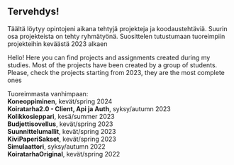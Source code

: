 ## Tervehdys!

Täältä löytyy opintojeni aikana tehtyjä projekteja ja koodaustehtäviä. Suurin osa projekteista on tehty ryhmätyönä. Suosittelen tutustumaan tuoreimpiin projekteihin keväästä 2023 alkaen  

Hello! Here you can find projects and assignments created during my studies. Most of the projects have been created by a group of students. Please, check the projects starting from 2023, they are the most complete ones

Tuoreimmasta vanhimpaan:  
**Koneoppiminen**, kevät/spring 2024  
**Koiratarha2.0 - Client, Api ja Auth**, syksy/autumn 2023  
**Kolikkosieppari**, kesä/summer 2023  
**Budjettisovellus**, kevät/spring 2023  
**Suunnittelumallit**, kevät/spring 2023  
**KiviPaperiSakset**, kevät/spring 2023  
**Simulaattori**, syksy/autumn 2022  
**KoiratarhaOriginal**, kevät/spring 2022  

<!--
**KPkoodit/KPkoodit** is a ✨ _special_ ✨ repository because its `README.md` (this file) appears on your GitHub profile.

Here are some ideas to get you started:

- 🔭 I’m currently working on ...
- 🌱 I’m currently learning ...
- 👯 I’m looking to collaborate on ...
- 🤔 I’m looking for help with ...
- 💬 Ask me about ...
- 📫 How to reach me: ...
- 😄 Pronouns: ...
- ⚡ Fun fact: ...
-->
